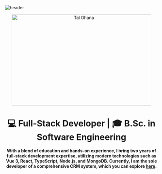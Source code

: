 <div style="background-image: url('https://raw.githubusercontent.com/talohana55/blood-bank/main/imageBio.jpg');">



  <img src="https://capsule-render.vercel.app/api?type=wave&color=gradient&height=200&section=header&text=Hi+👋,+I'm+Tal&fontSize=70" alt="header">

  <p align="center">
    <img width="460" height="300" src="https://raw.githubusercontent.com/imageBio/blood-bank/main/imageBio.jpg" alt="Tal Ohana">
  </p>

  <h1 align="center">💻 Full-Stack Developer | 🎓 B.Sc. in Software Engineering</h1>

  <p align="center">
    <strong>With a blend of education and hands-on experience, I bring two years of full-stack development expertise, utilizing modern technologies such as Vue 3, React, TypeScript, Node.js, and MongoDB. Currently, I am the sole developer of a comprehensive CRM system, which you can explore <a href="https://app.getbono.com/">here</a>.</strong>
  </p>

</div>
